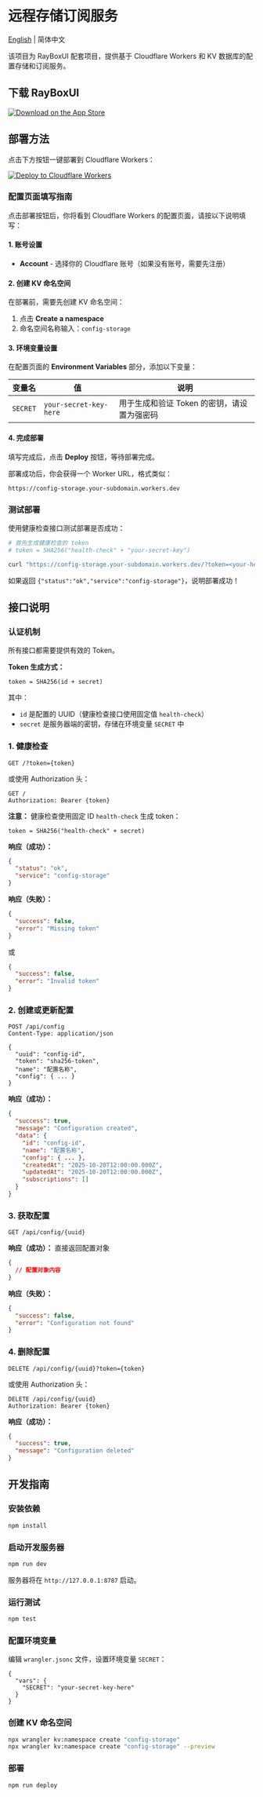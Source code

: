 # 远程存储订阅服务

[English](./README_EN.md) | 简体中文

该项目为 RayBoxUI 配套项目，提供基于 Cloudflare Workers 和 KV 数据库的配置存储和订阅服务。

## 下载 RayBoxUI
[![Download on the App Store](https://developer.apple.com/assets/elements/badges/download-on-the-app-store.svg)](https://apps.apple.com/us/app/rayboxui/id6751304782)

## 部署方法

点击下方按钮一键部署到 Cloudflare Workers：

[![Deploy to Cloudflare Workers](https://deploy.workers.cloudflare.com/button)](https://deploy.workers.cloudflare.com/?url=https://github.com/Jekylor/Remote-Storage-Subscription)

### 配置页面填写指南

点击部署按钮后，你将看到 Cloudflare Workers 的配置页面，请按以下说明填写：

#### 1. 账号设置
- **Account** - 选择你的 Cloudflare 账号（如果没有账号，需要先注册）

#### 2. 创建 KV 命名空间
在部署前，需要先创建 KV 命名空间：

1. 点击 **Create a namespace**
2. 命名空间名称输入：`config-storage`

#### 3. 环境变量设置

在配置页面的 **Environment Variables** 部分，添加以下变量：

| 变量名 | 值 | 说明 |
|--------|-----|------|
| `SECRET` | `your-secret-key-here` | 用于生成和验证 Token 的密钥，请设置为强密码 |

#### 4. 完成部署

填写完成后，点击 **Deploy** 按钮，等待部署完成。

部署成功后，你会获得一个 Worker URL，格式类似：
```
https://config-storage.your-subdomain.workers.dev
```

### 测试部署

使用健康检查接口测试部署是否成功：

```bash
# 首先生成健康检查的 token
# token = SHA256("health-check" + "your-secret-key")

curl "https://config-storage.your-subdomain.workers.dev/?token=<your-health-check-token>"
```

如果返回 `{"status":"ok","service":"config-storage"}`，说明部署成功！

## 接口说明

### 认证机制

所有接口都需要提供有效的 Token。

**Token 生成方式：**
```
token = SHA256(id + secret)
```

其中：
- `id` 是配置的 UUID（健康检查接口使用固定值 `health-check`）
- `secret` 是服务器端的密钥，存储在环境变量 `SECRET` 中

### 1. 健康检查

```
GET /?token={token}
```

或使用 Authorization 头：
```
GET /
Authorization: Bearer {token}
```

**注意：** 健康检查使用固定 ID `health-check` 生成 token：
```
token = SHA256("health-check" + secret)
```

**响应（成功）：**
```json
{
  "status": "ok",
  "service": "config-storage"
}
```

**响应（失败）：**
```json
{
  "success": false,
  "error": "Missing token"
}
```
或
```json
{
  "success": false,
  "error": "Invalid token"
}
```

### 2. 创建或更新配置

```
POST /api/config
Content-Type: application/json

{
  "uuid": "config-id",
  "token": "sha256-token",
  "name": "配置名称",
  "config": { ... }
}
```

**响应（成功）：**
```json
{
  "success": true,
  "message": "Configuration created",
  "data": {
    "id": "config-id",
    "name": "配置名称",
    "config": { ... },
    "createdAt": "2025-10-20T12:00:00.000Z",
    "updatedAt": "2025-10-20T12:00:00.000Z",
    "subscriptions": []
  }
}
```

### 3. 获取配置

```
GET /api/config/{uuid}
```

**响应（成功）：** 直接返回配置对象
```json
{
  // 配置对象内容
}
```

**响应（失败）：**
```json
{
  "success": false,
  "error": "Configuration not found"
}
```

### 4. 删除配置

```
DELETE /api/config/{uuid}?token={token}
```

或使用 Authorization 头：
```
DELETE /api/config/{uuid}
Authorization: Bearer {token}
```

**响应（成功）：**
```json
{
  "success": true,
  "message": "Configuration deleted"
}
```

## 开发指南

### 安装依赖

```bash
npm install
```

### 启动开发服务器

```bash
npm run dev
```

服务器将在 `http://127.0.0.1:8787` 启动。

### 运行测试

```bash
npm test
```

### 配置环境变量

编辑 `wrangler.jsonc` 文件，设置环境变量 `SECRET`：

```jsonc
{
  "vars": {
    "SECRET": "your-secret-key-here"
  }
}
```

### 创建 KV 命名空间

```bash
npx wrangler kv:namespace create "config-storage"
npx wrangler kv:namespace create "config-storage" --preview
```

### 部署

```bash
npm run deploy
```

